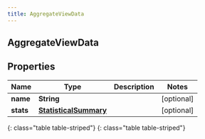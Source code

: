 ```yaml
---
title: AggregateViewData
---
```

## AggregateViewData


## Properties

| Name | Type | Description | Notes |
| ------------ | ------------- | ------------- | ------------- |
| **name** | **String** |  |  [optional] |
| **stats** | [**StatisticalSummary**](StatisticalSummary.html) |  |  [optional] |
{: class="table table-striped"}
{: class="table table-striped"}


